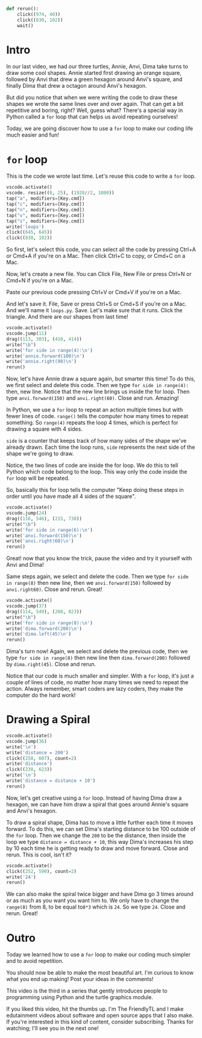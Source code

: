 ```python codeanim header
def rerun():
    click((974, 40))
    click((830, 102))
    wait()
```

# Intro

In our last video, we had our three turtles, Annie, Anvi, Dima take turns to draw some cool shapes. Annie started first drawing an orange square, followed by Anvi that drew a green hexagon around Anvi's square, and finally Dima that drew a octagon around Anvi's hexagon.

But did you notice that when we were writing the code to draw these shapes we wrote the same lines over and over again. That can get a bit repetitive and boring, right? Well, guess what? There's a special way in Python called a `for` loop that can helps us avoid repeating ourselves!

Today, we are going discover how to use a `for` loop to make our coding life much easier and fun!

# `for` loop

This is the code we wrote last time. Let's reuse this code to write a `for` loop.

```python codeanim new-file
vscode.activate()
vscode. resize((0, 25), (1920//2, 1080))
tap("a", modifiers=[Key.cmd])
tap("c", modifiers=[Key.cmd])
tap("n", modifiers=[Key.cmd])
tap("v", modifiers=[Key.cmd])
tap("s", modifiers=[Key.cmd])
write('loops')
click((645, 645))
click((830, 102))
```

So first, let's select this code, you can select all the code by pressing Ctrl+A or Cmd+A if you're on a Mac. Then click Ctrl+C to copy, or Cmd+C on a Mac.

Now, let's create a new file. You can Click File, New File or press Ctrl+N or Cmd+N if you're on a Mac.

Paste our previous code pressing Ctrl+V or Cmd+V if you're on a Mac.

And let's save it. File, Save or press Ctrl+S or Cmd+S if you're on a Mac. And we'll name it `loops.py`. Save. Let's make sure that it runs. Click the triangle. And there are our shapes from last time!

```python codeanim square
vscode.activate()
vscode.jump(11)
drag((113, 303), (410, 414))
write("\b")
write('for side in range(4):\n')
write('annie.forward(100)\n')
write('annie.right(90)\n')
rerun()
```

Now, let's have Annie draw a square again, but smarter this time! To do this, we first select and delete this code. Then we type `for side in range(4):` then, new line. Notice that the new line brings us inside the for loop. Then type `anvi.forward(150)` and `anvi.right(60)`. Close and run. Amazing!

In Python, we use a `for` loop to repeat an action multiple times but with fewer lines of code. `range()` tells the computer how many times to repeat something. So `range(4)` repeats the loop 4 times, which is perfect for drawing a square with 4 sides.

`side` is a counter that keeps track of how many sides of the shape we've already drawn. Each time the loop runs, `side` represents the next side of the shape we're going to draw.

Notice, the two lines of code are inside the for loop. We do this to tell Python which code belong to the loop. This way only the code inside the `for` loop will be repeated.

So, basically this for loop tells the computer "Keep doing these steps in order until you have made all 4 sides of the square".

```python codeanim hexagon
vscode.activate()
vscode.jump(24)
drag((116, 546), (215, 738))
write("\b")
write('for side in range(6):\n')
write('anvi.forward(150)\n')
write('anvi.right(60)\n')
rerun()
```

Great! now that you know the trick, pause the video and try it yourself with Anvi and Dima!

Same steps again, we select and delete the code. Then we type `for side in range(8)` then new line, then we `anvi.forward(150)` followed by `anvi.right60)`. Close and rerun. Great!

```python codeanim octagon
vscode.activate()
vscode.jump(37)
drag((114, 549), (208, 823))
write("\b")
write('for side in range(8):\n')
write('dima.forward(200)\n')
write('dima.left(45)\n')
rerun()
```

Dima's turn now! Again, we select and delete the previous code, then we type `for side in range(8)` then new line then `dima.forward(200)` followed by `dima.right(45)`. Close and rerun.

Notice that our code is much smaller and simpler. With a `for` loop, it's just a couple of lines of code, no matter how many times we need to repeat the action. Always remember, smart coders are lazy coders, they make the computer do the hard work!

# Drawing a Spiral

```python codeanim spiral
vscode.activate()
vscode.jump(36)
write('\n')
write('distance = 200')
click((258, 607), count=2)
write('distance')
click((238, 623))
write('\n')
write('distance = distance + 10')
rerun()
```

Now, let's get creative using a `for` loop. Instead of having Dima draw a hexagon, we can have him draw a spiral that goes around Annie's square and Anvi's hexagon.

To draw a spiral shape, Dima has to move a little further each time it moves forward. To do this, we can set Dima's starting distance to be 100 outside of the `for` loop. Then we change the `200` to be the distance, then inside the loop we type `distance = distance + 10`, this way Dima's increases his step by 10 each time he is getting ready to draw and move forward. Close and rerun. This is cool, isn't it?

```python codeanim bigger-spiral
vscode.activate()
click((252, 590), count=2)
write('24')
rerun()
```

We can also make the spiral twice bigger and have Dima go 3 times around or as much as you want you want him to. We only have to change the `range(8)` from 8, to be equal to`8*3` which is `24`. So we type `24`. Close and rerun. Great!

# Outro

Today we learned how to use a `for` loop to make our coding much simpler and to avoid repetition.

You should now be able to make the most beautiful art. I'm curious to know what you end up making! Post your ideas in the comments!

This video is the third in a series that gently introduces people to programming using Python and the turtle graphics module.

If you liked this video, hit the thumbs up. I'm The FriendlyTL and I make edutainment videos about software and open source apps that I also make. If you're interested in this kind of content, consider subscribing. Thanks for watching; I'll see you in the next one!
